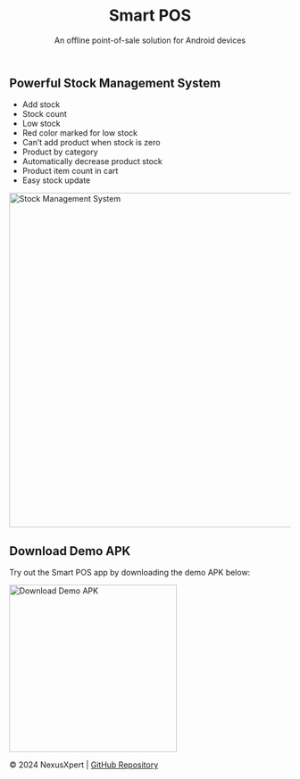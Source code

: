 <!DOCTYPE html>
<html lang="en">
<head>
    <meta charset="UTF-8">
    <meta name="viewport" content="width=device-width, initial-scale=1.0">
    <title>Smart POS - Offline Point-of-Sale Application</title>
</head>
<body>
    <header>
        <h1>Smart POS</h1>
        <p>An offline point-of-sale solution for Android devices</p>
    </header>
    <main>
        <section>
            <h2>Powerful Stock Management System</h2>
            <ul>
                <li>Add stock</li>
                <li>Stock count</li>
                <li>Low stock</li>
                <li>Red color marked for low stock</li>
                <li>Can’t add product when stock is zero</li>
                <li>Product by category</li>
                <li>Automatically decrease product stock</li>
                <li>Product item count in cart</li>
                <li>Easy stock update</li>
            </ul>
            <img src="/mnt/data/687474703a2f2f6f6e6c696e65736f667473656c6c2e636f6d2f656e7661746f2f636f646563616e796f6e2f72657374617572616e745f706f732f64656d6f61706b2e706e67.png" alt="Stock Management System" width="600">
        </section>
        <section>
            <h2>Download Demo APK</h2>
            <p>Try out the Smart POS app by downloading the demo APK below:</p>
            <a href="https://onlinesoftsell.com/envato/codecanyon/apk/SmartPOS_7.6.apk" target="_blank">
                <img src="/mnt/data/687474703a2f2f6f6e6c696e65736f667473656c6c2e636f6d2f656e7661746f2f636f646563616e796f6e2f736c6964655f31312e6a7067.jpg" alt="Download Demo APK" width="300">
            </a>
        </section>
    </main>
    <footer>
        <p>&copy; 2024 NexusXpert | <a href="https://github.com/NexusXpert" target="_blank">GitHub Repository</a></p>
    </footer>
</body>
</html>



